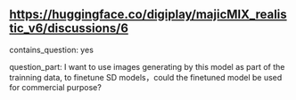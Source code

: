 ## https://huggingface.co/digiplay/majicMIX_realistic_v6/discussions/6

contains_question: yes

question_part: I want to use images generating by this model as part of the trainning data, to finetune SD models，could the finetuned model be used for commercial purpose?